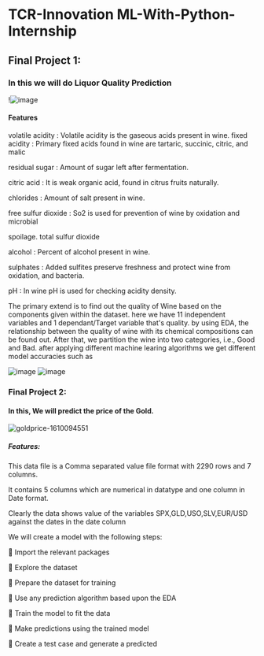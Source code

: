 # TCR-Innovation ML-With-Python-Internship

## Final Project 1:

### In this we will do Liquor Quality Prediction

!![image](https://user-images.githubusercontent.com/86619476/139455456-4f1e32c8-7f51-4c0c-b3a5-fd730f73ab79.png)

#### Features

volatile acidity : Volatile acidity is the gaseous acids present in wine. fixed acidity : Primary fixed acids found in wine are tartaric, succinic, citric, and malic

residual sugar : Amount of sugar left after fermentation.

citric acid : It is weak organic acid, found in citrus fruits naturally.

chlorides : Amount of salt present in wine.

free sulfur dioxide : So2 is used for prevention of wine by oxidation and microbial

spoilage. total sulfur dioxide

alcohol : Percent of alcohol present in wine. 

sulphates : Added sulfites preserve freshness and protect wine from oxidation, and
bacteria.

pH : In wine pH is used for checking acidity
density.

The primary extend is to find out the quality of Wine based on the components given within the dataset.
here we have 11 independent variables and 1 dependant/Target variable that's quality. 
by using EDA, the relationship between the quality of wine with its chemical compositions can be found out.
After that, we partition the wine into two categories, i.e., Good and Bad.
after applying different machine learing algorithms we get different model accuracies such as 

![image](https://user-images.githubusercontent.com/86619476/139458329-b5b25ddd-c814-4814-bdd5-ce616bf1724c.png)
![image](https://user-images.githubusercontent.com/86619476/139458446-a32299e0-8703-4b17-9e62-0dda2ab189ea.png)



### Final Project 2: 
#### In this, We will predict the price of the Gold.
![goldprice-1610094551](https://user-images.githubusercontent.com/86619476/139431892-6240297f-c9bb-477d-9640-07130f5b8237.jpg)

##### Features:

This data file is a Comma separated value file format with 2290 rows and 7 columns.

It contains 5 columns which are numerical in datatype and one column in Date format.

Clearly the data shows value of the variables SPX,GLD,USO,SLV,EUR/USD
against the dates in the date column

We will create a model with the following steps:

 Import the relevant packages

 Explore the dataset

 Prepare the dataset for training

 Use any prediction algorithm based upon the EDA

 Train the model to fit the data

 Make predictions using the trained model

 Create a test case and generate a predicted 





